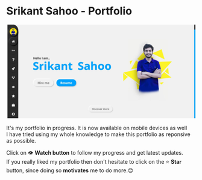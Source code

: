 # Srikant Sahoo - Portfolio
![Srikant Sahoo Portfolio Image](https://raw.githubusercontent.com/srikant-code/My-portfolio/master/images/portfolio.jpg)  

 It's my portfolio in progress. It is now available on mobile devices as well  
 I have tried using my whole knowledge to make this portfolio as reponsive as possible.  
 
 Click on 👁 **Watch button** to follow my progress and get latest updates.  
 If you really liked my portfolio then don't hesitate to click on the ⭐ **Star** button,  since doing so **motivates** me to do more.😊
